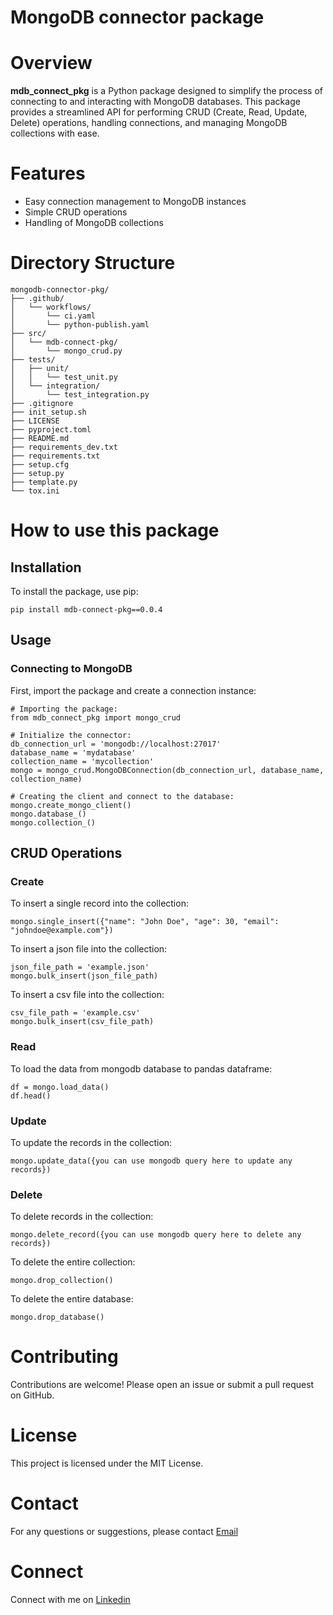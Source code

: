 # MongoDB connector package

# Overview
**mdb_connect_pkg** is a Python package designed to simplify the process of connecting to and interacting with MongoDB databases. This package provides a streamlined API for performing CRUD (Create, Read, Update, Delete) operations, handling connections, and managing MongoDB collections with ease.

# Features
* Easy connection management to MongoDB instances
* Simple CRUD operations
* Handling of MongoDB collections

# Directory Structure
```
mongodb-connector-pkg/
├── .github/
│   └── workflows/
│       └── ci.yaml
│       └── python-publish.yaml
├── src/
│   └── mdb-connect-pkg/
│       └── mongo_crud.py
├── tests/
│   ├── unit/
│   │   └── test_unit.py
│   └── integration/
│       └── test_integration.py
├── .gitignore
├── init_setup.sh
├── LICENSE
├── pyproject.toml
├── README.md
├── requirements_dev.txt
├── requirements.txt
├── setup.cfg
├── setup.py
├── template.py
└── tox.ini
```

# How to use this package

## Installation
To install the package, use pip:
```
pip install mdb-connect-pkg==0.0.4
```

## Usage
### Connecting to MongoDB
First, import the package and create a connection instance:
```
# Importing the package:
from mdb_connect_pkg import mongo_crud

# Initialize the connector:
db_connection_url = 'mongodb://localhost:27017'
database_name = 'mydatabase'
collection_name = 'mycollection'
mongo = mongo_crud.MongoDBConnection(db_connection_url, database_name, collection_name)

# Creating the client and connect to the database:
mongo.create_mongo_client()
mongo.database_()
mongo.collection_()
```

## CRUD Operations
### Create
To insert a single record into the collection:
```
mongo.single_insert({"name": "John Doe", "age": 30, "email": "johndoe@example.com"})
```
To insert a json file into the collection:
```
json_file_path = 'example.json'
mongo.bulk_insert(json_file_path)
```
To insert a csv file into the collection:
```
csv_file_path = 'example.csv'
mongo.bulk_insert(csv_file_path)
```
### Read
To load the data from mongodb database to pandas dataframe:
```
df = mongo.load_data()
df.head()
```
### Update
To update the records in the collection:
```
mongo.update_data({you can use mongodb query here to update any records})
```
### Delete
To delete records in the collection:
```
mongo.delete_record({you can use mongodb query here to delete any records})
```
To delete the entire collection:
```
mongo.drop_collection()
```
To delete the entire database:
```
mongo.drop_database()
```

# Contributing
Contributions are welcome! Please open an issue or submit a pull request on GitHub.

# License
This project is licensed under the MIT License.

# Contact
For any questions or suggestions, please contact [Email](yuvaneshkm05@gmail.com)

# Connect
Connect with me on [Linkedin](https://www.linkedin.com/in/yuvaneshkm/)
